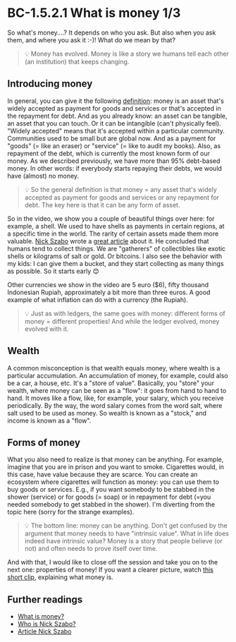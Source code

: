 # BC-1.5.2.1 What is money 1/3

So what's money....? It depends on who you ask. But also when you ask them, and where you ask it :-)! 
What do we mean by that?

>💡 Money has evolved. Money is like a story we humans tell each other (an institution) that keeps changing. 

## Introducing money 

In general, you can give it the following [definition](https://en.wikipedia.org/wiki/Money): money is an asset that's widely accepted as payment for goods and services or that's accepted in the repayment for debt. And as you already know: an asset can be tangible, an asset that you can touch. Or it can be intangible (can't physically feel). "Widely accepted" means that it's accepted within a particular community. Communities used to be small but are global now. And as a payment for "goods" (= like an eraser) or "service" (= like to audit my books). Also, as repayment of the debt, which is currently the most known form of our money. As we described previously, we have more than 95% debt-based money. In other words: if everybody starts repaying their debts, we would have (almost) no money.


>💡 So the general definition is that money = any asset that's widely accepted as payment for goods and services or any repayment for debt. The key here is that it can be any form of asset. 

So in the video, we show you a couple of beautiful things over here: for example, a shell. We used to have shells as payments in certain regions, at a specific time in the world. The rarity of certain assets made them more valuable. [Nick Szabo](https://en.wikipedia.org/wiki/Nick_Szabo) wrote a [great article](https://nakamotoinstitute.org/shelling-out/) about it. He concluded that humans tend to collect things. We are "gatherers" of collectibles like exotic shells or kilograms of salt or gold. Or bitcoins. I also see the behavior with my kids: I can give them a bucket, and they start collecting as many things as possible. So it starts early 😊

Other currencies we show in the video are 5 euro ($6), fifty thousand Indonesian Rupiah, approximately a bit more than three euros. A good example of what inflation can do with a currency (the Rupiah). 

>💡 Just as with ledgers, the same goes with money: different forms of money = different properties! And while the ledger evolved, money evolved with it.

## Wealth
A common misconception is that wealth equals money, where wealth is a particular accumulation. An accumulation of money, for example, could also be a car, a house, etc. It's a "store of value". Basically, you "store" your wealth, where money can be seen as a "flow": it goes from hand to hand to hand. It moves like a flow, like, for example, your salary, which you receive periodically. By the way, the word salary comes from the word salt, where salt used to be used as money. So wealth is known as a "stock," and income is known as a "flow".

## Forms of money
What you also need to realize is that money can be anything. For example, imagine that you are in prison and you want to smoke. Cigarettes would, in this case, have value because they are scarce. You can create an ecosystem where cigarettes will function as money: you can use them to buy goods or services. E.g., if you want somebody to be stabbed in the shower (service) or for goods (= soap) or in repayment for debt (=you needed somebody to get stabbed in the shower). I'm diverting from the topic here (sorry for the strange examples). 

>💡 The bottom line: money can be anything. Don't get confused by the argument that money needs to have "intrinsic value". What in life does indeed have intrinsic value? Money is a story that people believe (or not) and often needs to prove itself over time. 

And with that, I would like to close off the session and take you on to the next one: properties of money! If you want a clearer picture, watch [this short clip]( https://www.youtube.com/watch?v=01IusDeSPE4), explaining what money is. 	


## Further readings

* [What is money?](https://en.wikipedia.org/wiki/Money)
* [Who is Nick Szabo?](https://en.wikipedia.org/wiki/Nick_Szabo)
* [Article Nick Szabo](https://nakamotoinstitute.org/shelling-out)


